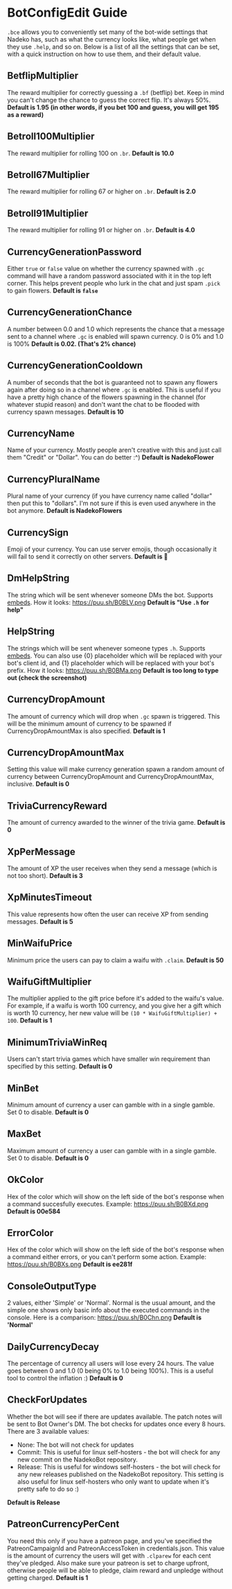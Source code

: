 # BotConfigEdit Guide

`.bce` allows you to conveniently set many of the bot-wide settings that Nadeko has, such as what the currency looks like, what people get when they use `.help`, and so on.
Below is a list of all the settings that can be set, with a quick instruction on how to use them, and their default value.

## BetflipMultiplier
The reward multiplier for correctly guessing a `.bf` (betflip) bet. Keep in mind you can't change the chance to guess the correct flip. It's always 50%.
__Default is 1.95 (in other words, if you bet 100 and guess, you will get 195 as a reward)__

## Betroll100Multiplier
The reward multiplier for rolling 100 on `.br`.
__Default is 10.0__

## Betroll67Multiplier
The reward multiplier for rolling 67 or higher on `.br`.
__Default is 2.0__

## Betroll91Multiplier
The reward multiplier for rolling 91 or higher on `.br`.
__Default is 4.0__

## CurrencyGenerationPassword
Either `true` or `false` value on whether the currency spawned with `.gc` command will have a random password associated with it in the top left corner. This helps prevent people who lurk in the chat and just spam `.pick` to gain flowers.
__Default is `false`__

## CurrencyGenerationChance
A number between 0.0 and 1.0 which represents the chance that a message sent to a channel where `.gc` is enabled will spawn currency. 0 is 0% and 1.0 is 100%
__Default is 0.02. (That's 2% chance)__

## CurrencyGenerationCooldown
A number of seconds that the bot is guaranteed not to spawn any flowers again after doing so in a channel where `.gc` is enabled. This is useful if you have a pretty high chance of the flowers spawning in the channel (for whatever stupid reason) and don't want the chat to be flooded with currency spawn messages.
__Default is 10__

## CurrencyName
Name of your currency. Mostly people aren't creative with this and just call them "Credit" or "Dollar". You can do better :^)
__Default is NadekoFlower__

## CurrencyPluralName
Plural name of your currency (if you have currency name called "dollar" then put this to "dollars". I'm not sure if this is even used anywhere in the bot anymore.
__Default is NadekoFlowers__

## CurrencySign
Emoji of your currency. You can use server emojis, though occasionally it will fail to send it correctly on other servers.
__Default is 🌸__

## DmHelpString
The string which will be sent whenever someone DMs the bot. Supports [embeds][1]. How it looks: https://puu.sh/B0BLV.png
__Default is "Use `.h` for help"__

## HelpString
The strings which will be sent whenever someone types `.h`. Supports [embeds][1]. You can also use {0} placeholder which will be replaced with your bot's client id, and {1} placeholder which will be replaced with your bot's prefix. How it looks: https://puu.sh/B0BMa.png
__Default is too long to type out (check the screenshot)__

## CurrencyDropAmount
The amount of currency which will drop when `.gc` spawn is triggered. This will be the minimum amount of currency to be spawned if CurrencyDropAmountMax is also specified.
__Default is 1__

## CurrencyDropAmountMax
Setting this value will make currency generation spawn a random amount of currency between CurrencyDropAmount and CurrencyDropAmountMax, inclusive.
__Default is 0__

## TriviaCurrencyReward
The amount of currency awarded to the winner of the trivia game.
__Default is 0__

## XpPerMessage
The amount of XP the user receives when they send a message (which is not too short).
__Default is 3__

## XpMinutesTimeout
This value represents how often the user can receive XP from sending messages.
__Default is 5__

## MinWaifuPrice
Minimum price the users can pay to claim a waifu with `.claim`.
__Default is 50__

## WaifuGiftMultiplier
The multiplier applied to the gift price before it's added to the waifu's value. For example, if a waifu is worth 100 currency, and you give her a gift which is worth 10 currency, her new value will be `(10 * WaifuGiftMultiplier) + 100`.
__Default is 1__

## MinimumTriviaWinReq
Users can't start trivia games which have smaller win requirement than specified by this setting.
__Default is 0__

## MinBet
Minimum amount of currency a user can gamble with in a single gamble. Set 0 to disable.
__Default is 0__

## MaxBet
Maximum amount of currency a user can gamble with in a single gamble. Set 0 to disable.
__Default is 0__

## OkColor
Hex of the color which will show on the left side of the bot's response when a command succesfully executes. Example: https://puu.sh/B0BXd.png
__Default is 00e584__

## ErrorColor
Hex of the color which will show on the left side of the bot's response when a command either errors, or you can't perform some action. Example: https://puu.sh/B0BXs.png
__Default is ee281f__

## ConsoleOutputType
2 values, either 'Simple' or 'Normal'. Normal is the usual amount, and the simple one shows only basic info about the executed commands in the console. Here is a comparison: https://puu.sh/B0Chn.png
__Default is 'Normal'__

## DailyCurrencyDecay
The percentage of currency all users will lose every 24 hours. The value goes between 0 and 1.0 (0 being 0% to 1.0 being 100%). This is a useful tool to control the inflation :)
__Default is 0__

## CheckForUpdates
Whether the bot will see if there are updates available. The patch notes will be sent to Bot Owner's DM. The bot checks for updates once every 8 hours. There are 3 available values:
* None: The bot will not check for updates
* Commit: This is useful for linux self-hosters - the bot will check for any new commit on the NadekoBot repository.
* Release: This is useful for windows self-hosters - the bot will check for any new releases published on the NadekoBot repository. This setting is also useful for linux self-hosters who only want to update when it's pretty safe to do so :)

__Default is Release__

## PatreonCurrencyPerCent
You need this only if you have a patreon page, and you've specified the PatreonCampaignId and PatreonAccessToken in credentials.json. This value is the amount of currency the users will get with `.clparew` for each cent they've pledged. Also make sure your patreon is set to charge upfront, otherwise people will be able to pledge, claim reward and unpledge without getting charged.
__Default is 1__

[1]: Embed%20Guide "Embed guide"